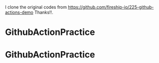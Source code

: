 I clone the original codes from https://github.com/fireship-io/225-github-actions-demo
Thanks!!. 
# GithubActionPractice
# GithubActionPractice
